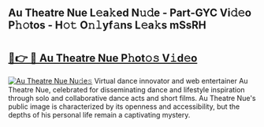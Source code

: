 ## Au Theatre Nue L𝚎a𝚔ed N𝚞𝚍e - Part-GYC Vi𝚍𝚎o P𝚑𝚘tos - H𝚘𝚝 O𝚗𝚕yf𝚊ns L𝚎a𝚔s mSsRH

# <h2><a href="http://kff6bt4.oniu.top/?m=Au+Theatre+Nue">🔗👉 🔴 Au Theatre Nue P𝚑ot𝚘𝚜 V𝚒d𝚎o</a></h2>

[![Au Theatre Nue Nu𝚍e𝚜](https://i.imgur.com/0qMVB7G.gif)](http://kff6bt4.oniu.top/?m=Au+Theatre+Nue)
Virtual dance innovator and web entertainer Au Theatre Nue, celebrated for disseminating dance and lifestyle inspiration through solo and collaborative dance acts and short films. Au Theatre Nue's public image is characterized by its openness and accessibility, but the depths of his personal life remain a captivating mystery.  
